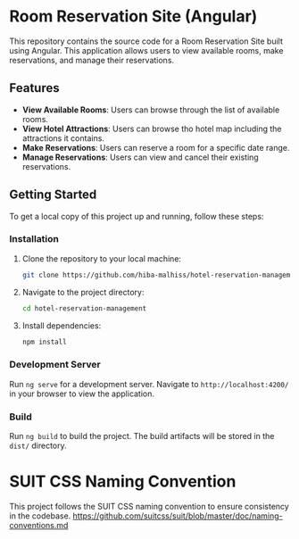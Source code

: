 # Room Reservation Site (Angular)

This repository contains the source code for a Room Reservation Site built using Angular. This application allows users to view available rooms, make reservations, and manage their reservations.

## Features

- **View Available Rooms**: Users can browse through the list of available rooms.
- **View Hotel Attractions**: Users can browse tho hotel map including the attractions it contains.
- **Make Reservations**: Users can reserve a room for a specific date range.
- **Manage Reservations**: Users can view and cancel their existing reservations.

## Getting Started

To get a local copy of this project up and running, follow these steps:

### Installation

1. Clone the repository to your local machine:

   ```bash
   git clone https://github.com/hiba-malhiss/hotel-reservation-management.git
   ```

2. Navigate to the project directory:

   ```bash
   cd hotel-reservation-management
   ```

3. Install dependencies:

   ```bash
   npm install
   ```

### Development Server

Run `ng serve` for a development server. Navigate to `http://localhost:4200/` in your browser to view the application.

### Build

Run `ng build` to build the project. The build artifacts will be stored in the `dist/` directory.

# SUIT CSS Naming Convention

This project follows the SUIT CSS naming convention to ensure consistency in the codebase.
https://github.com/suitcss/suit/blob/master/doc/naming-conventions.md